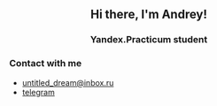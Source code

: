 <h2 align='center'> Hi there, I'm Andrey! </h2>
<h3 align='center'> Yandex.Practicum student </h3>

### Contact with me
- [untitled_dream@inbox.ru](mailto:untitled_dream@inbox.ru)
- [telegram](https://t.me/untitled_dream)
